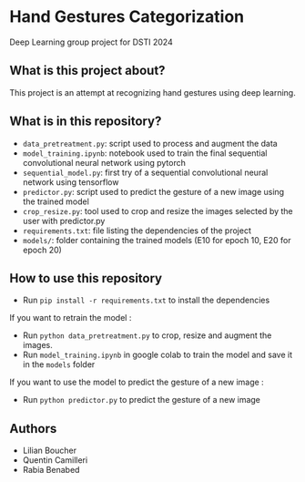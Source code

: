 # Hand Gestures Categorization
Deep Learning group project for DSTI 2024

## What is this project about?

This project is an attempt at recognizing hand gestures using deep learning.

## What is in this repository?

- `data_pretreatment.py`: script used to process and augment the data
- `model_training.ipynb`: notebook used to train the final sequential convolutional neural network using pytorch
- `sequential_model.py`: first try of a sequential convolutional neural network using tensorflow
- `predictor.py`: script used to predict the gesture of a new image using the trained model
- `crop_resize.py`: tool used to crop and resize the images selected by the user with predictor.py
- `requirements.txt`: file listing the dependencies of the project
- `models/`: folder containing the trained models (E10 for epoch 10, E20 for epoch 20)

## How to use this repository

- Run `pip install -r requirements.txt` to install the dependencies

If you want to retrain the model : 
- Run `python data_pretreatment.py` to crop, resize and augment the images.
- Run `model_training.ipynb` in google colab to train the model and save it in the `models` folder

If you want to use the model to predict the gesture of a new image : 
- Run `python predictor.py` to predict the gesture of a new image

## Authors
- Lilian Boucher 
- Quentin Camilleri
- Rabia Benabed
